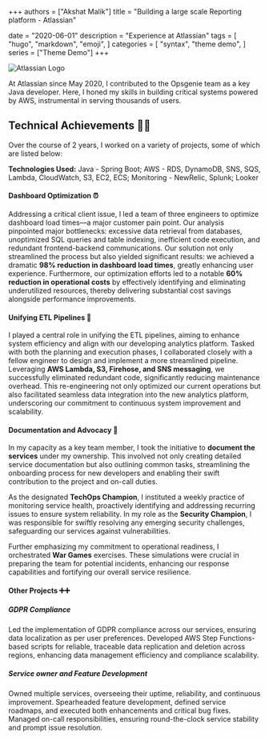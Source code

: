 +++
authors = ["Akshat Malik"]
title = "Building a large scale Reporting platform - Atlassian"

date = "2020-06-01"
description = "Experience at Atlassian"
tags = [
    "hugo",
    "markdown",
    "emoji",
]
categories = [
    "syntax",
    "theme demo",
]
series = ["Theme Demo"]
+++

![Atlassian Logo](/img/atlassian_logo.png)

[//]: # (![Opsgenie Logo]&#40;/img/opsgenie_logo.png&#41;)


At Atlassian since May 2020, I contributed to the Opsgenie team as a key Java developer. Here, I honed my skills in building critical systems powered by AWS, instrumental in serving thousands of users. 


## Technical Achievements 🧑‍🔧️

Over the course of 2 years, I worked on a variety of projects, some of which are listed below:


**Technologies Used:** Java - Spring Boot; AWS - RDS, DynamoDB, SNS, SQS, Lambda, CloudWatch, S3, EC2, ECS; Monitoring - NewRelic, Splunk; Looker

#### Dashboard Optimization ⏰️


[//]: # (One of the key customer pain points was to optimize the slow load of the dashboards. I was tasked to lead a team of 3 engineers to carry out the efforts to optimize and improve the load time of the dashboards. To carry this out, we had to understand the entire flow of the dashboard load, and identify the bottlenecks, breaking them down into smaller and iterative solutions. )

[//]: # ()
[//]: # (The bottlenecks identified were:)

[//]: # (1. Redundant data being fetched from the database)

[//]: # (2. Unoptimized queries and unindexed tables)

[//]: # (3. Unoptimized code execution)

[//]: # (4. Redundant calls between frontend and backend)

[//]: # ()
[//]: # (Solving these problems allowed us to **reduce the load time of the dashboards by 98%**, resolving a very important pain point for the customers. We also were able to identify unused resources and **save costs by 70%**. )


Addressing a critical client issue, I led a team of three engineers to optimize dashboard load times—a major customer pain point. Our analysis pinpointed major bottlenecks: excessive data retrieval from databases, unoptimized SQL queries and table indexing, inefficient code execution, and redundant frontend-backend communications. Our solution not only streamlined the process but also yielded significant results: we achieved a dramatic **98% reduction in dashboard load times**, greatly enhancing user experience. Furthermore, our optimization efforts led to a notable **60% reduction in operational costs** by effectively identifying and eliminating underutilized resources, thereby delivering substantial cost savings alongside performance improvements.

#### Unifying ETL Pipelines 🚰

[//]: # (Another key feature that I worked on was unifying the **ETL pipelines** for our teams. This feature would allow us to remove redundancy in the current system and further help in extending our pipelines to the new analytics platform being developed. I was tasked with the effort to plan and deliver the task with another engineer. Using AWS Lambda, S3, Firehose, and SNS messages, we were able to **remove redundant code maintenance** in the system and **ease the integration of data into the new analytics platform**.)

I played a central role in unifying the ETL pipelines, aiming to enhance system efficiency and align with our developing analytics platform. Tasked with both the planning and execution phases, I collaborated closely with a fellow engineer to design and implement a more streamlined pipeline. Leveraging **AWS Lambda, S3, Firehose, and SNS messaging**, we successfully eliminated redundant code, significantly reducing maintenance overhead. This re-engineering not only optimized our current operations but also facilitated seamless data integration into the new analytics platform, underscoring our commitment to continuous system improvement and scalability.


#### Documentation and Advocacy 📄


In my capacity as a key team member, I took the initiative to **document the services** under my ownership. This involved not only creating detailed service documentation but also outlining common tasks, streamlining the onboarding process for new developers and enabling their swift contribution to the project and on-call duties.

As the designated **TechOps Champion**, I instituted a weekly practice of monitoring service health, proactively identifying and addressing recurring issues to ensure system reliability. In my role as the **Security Champion**, I was responsible for swiftly resolving any emerging security challenges, safeguarding our services against vulnerabilities.

Further emphasizing my commitment to operational readiness, I orchestrated **War Games** exercises. These simulations were crucial in preparing the team for potential incidents, enhancing our response capabilities and fortifying our overall service resilience.

[//]: # ()
[//]: # (I created extensive documentation for the services I owned, this involved writing documentation and commonly done tasks. I also worked on create alert runbooks for the different issues encountered in production for all services. This allowed new developers to be easily onboarded to the team and contribute to on-call. )

[//]: # ()
[//]: # (I was also the **TechOps Champion** for the team, where I started the practise of monitoring services health each week to ensure repeated issues did not happen. )

[//]: # (Apart from this, I was the **Security Champion** for the team, which involved resolving any security issues that were found in the services. )

[//]: # (Finally, I also conducted **War Games** for the team to ensure that the team was prepared for any incident that might occur.)

#### Other Projects ➕➕

##### GDPR Compliance

[//]: # (I worked on making **our services GDPR-compliant**, i.e., it was in the region the user wanted the data to be in. This involved creating scripts that would allow reliable and traceable replication and deletion of user data across regions. Using AWS Step funtions we were able to create a reliable and scalable solution to this problem.)

Led the implementation of GDPR compliance across our services, ensuring data localization as per user preferences. Developed AWS Step Functions-based scripts for reliable, traceable data replication and deletion across regions, enhancing data management efficiency and compliance scalability.

##### Service owner and Feature Development

[//]: # (I was a **owner for multiple services** in the team. This involved being the point of contact for the service, and being responsible for the service's uptime and reliability. I was also responsible for the feature development of the service, and the roadmap for the service. I developed some other features and did bug fixes for the service as well. I was both the **day and night on-call** for the team. )

Owned multiple services, overseeing their uptime, reliability, and continuous improvement. Spearheaded feature development, defined service roadmaps, and executed both enhancements and critical bug fixes. Managed on-call responsibilities, ensuring round-the-clock service stability and prompt issue resolution.
 
[//]: # (todo :: volunteering)

